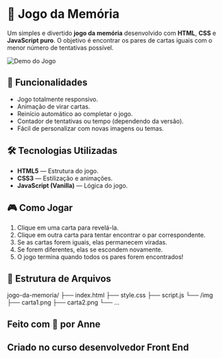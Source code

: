 # 🧠 Jogo da Memória

Um simples e divertido **jogo da memória** desenvolvido com **HTML**, **CSS** e **JavaScript puro**. O objetivo é encontrar os pares de cartas iguais com o menor número de tentativas possível.

![Demo do Jogo](https://annefaria.github.io/JogoDaMemoria/)

## 🚀 Funcionalidades

- Jogo totalmente responsivo.
- Animação de virar cartas.
- Reinício automático ao completar o jogo.
- Contador de tentativas ou tempo (dependendo da versão).
- Fácil de personalizar com novas imagens ou temas.

## 🛠️ Tecnologias Utilizadas

- **HTML5** — Estrutura do jogo.
- **CSS3** — Estilização e animações.
- **JavaScript (Vanilla)** — Lógica do jogo.

## 🎮 Como Jogar

1. Clique em uma carta para revelá-la.
2. Clique em outra carta para tentar encontrar o par correspondente.
3. Se as cartas forem iguais, elas permanecem viradas.
4. Se forem diferentes, elas se escondem novamente.
5. O jogo termina quando todos os pares forem encontrados!

## 📁 Estrutura de Arquivos
jogo-da-memoria/
├── index.html
├── style.css
├── script.js
└── /img
    ├── carta1.png
    ├── carta2.png
    └── ...

## Feito com 💛 por Anne

## Criado no curso desenvolvedor Front End
